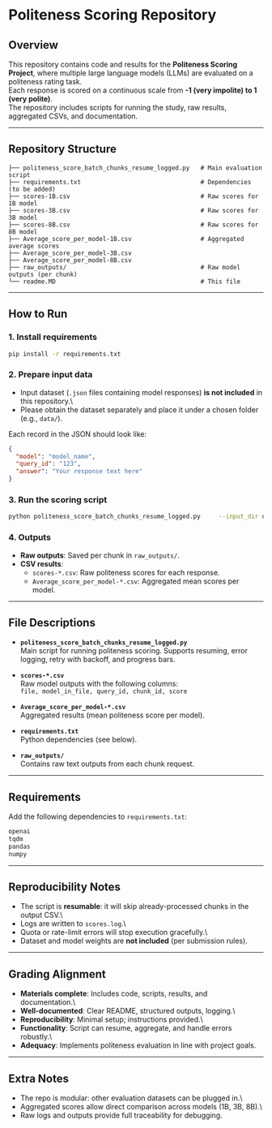 # Politeness Scoring Repository

##  Overview

This repository contains code and results for the **Politeness Scoring
Project**, where multiple large language models (LLMs) are evaluated on
a politeness rating task.\
Each response is scored on a continuous scale from **-1 (very impolite)
to 1 (very polite)**.\
The repository includes scripts for running the study, raw results,
aggregated CSVs, and documentation.

------------------------------------------------------------------------

## Repository Structure

    ├── politeness_score_batch_chunks_resume_logged.py   # Main evaluation script
    ├── requirements.txt                                 # Dependencies (to be added)
    ├── scores-1B.csv                                    # Raw scores for 1B model
    ├── scores-3B.csv                                    # Raw scores for 3B model
    ├── scores-8B.csv                                    # Raw scores for 8B model
    ├── Average_score_per_model-1B.csv                   # Aggregated average scores
    ├── Average_score_per_model-3B.csv
    ├── Average_score_per_model-8B.csv
    ├── raw_outputs/                                     # Raw model outputs (per chunk)
    └── readme.MD                                        # This file

------------------------------------------------------------------------

##  How to Run

### 1. Install requirements

``` bash
pip install -r requirements.txt
```

### 2. Prepare input data

-   Input dataset (`.json` files containing model responses) **is not
    included** in this repository.\
-   Please obtain the dataset separately and place it under a chosen
    folder (e.g., `data/`).

Each record in the JSON should look like:

``` json
{
  "model": "model_name",
  "query_id": "123",
  "answer": "Your response text here"
}
```

### 3. Run the scoring script

``` bash
python politeness_score_batch_chunks_resume_logged.py     --input_dir data/     --out scores.csv     --model gpt-4o-mini     --chunk_size 100     --rpm 200
```

### 4. Outputs

-   **Raw outputs**: Saved per chunk in `raw_outputs/`.
-   **CSV results**:
    -   `scores-*.csv`: Raw politeness scores for each response.
    -   `Average_score_per_model-*.csv`: Aggregated mean scores per
        model.

------------------------------------------------------------------------

##  File Descriptions

-   **`politeness_score_batch_chunks_resume_logged.py`**\
    Main script for running politeness scoring. Supports resuming, error
    logging, retry with backoff, and progress bars.

-   **`scores-*.csv`**\
    Raw model outputs with the following columns:\
    `file, model_in_file, query_id, chunk_id, score`

-   **`Average_score_per_model-*.csv`**\
    Aggregated results (mean politeness score per model).

-   **`requirements.txt`**\
    Python dependencies (see below).

-   **`raw_outputs/`**\
    Contains raw text outputs from each chunk request.

------------------------------------------------------------------------

##  Requirements

Add the following dependencies to `requirements.txt`:

``` txt
openai
tqdm
pandas
numpy
```

------------------------------------------------------------------------

##  Reproducibility Notes

-   The script is **resumable**: it will skip already-processed chunks
    in the output CSV.\
-   Logs are written to `scores.log`.\
-   Quota or rate-limit errors will stop execution gracefully.\
-   Dataset and model weights are **not included** (per submission
    rules).

------------------------------------------------------------------------

##  Grading Alignment

-   **Materials complete**: Includes code, scripts, results, and
    documentation.\
-   **Well-documented**: Clear README, structured outputs, logging.\
-   **Reproducibility**: Minimal setup; instructions provided.\
-   **Functionality**: Script can resume, aggregate, and handle errors
    robustly.\
-   **Adequacy**: Implements politeness evaluation in line with project
    goals.

------------------------------------------------------------------------

##  Extra Notes

-   The repo is modular: other evaluation datasets can be plugged in.\
-   Aggregated scores allow direct comparison across models (1B, 3B,
    8B).\
-   Raw logs and outputs provide full traceability for debugging.
